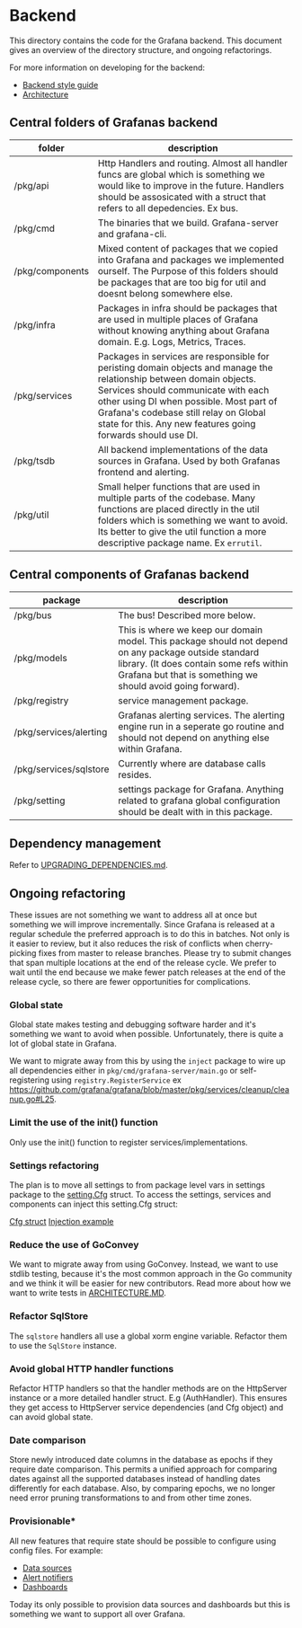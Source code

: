 # Backend

This directory contains the code for the Grafana backend. This document gives an overview of the directory structure, and ongoing refactorings.

For more information on developing for the backend:

- [Backend style guide](/contribute/style-guides/backend.md)
- [Architecture](/contribute/architecture)

## Central folders of Grafanas backend

| folder | description |
| ------- | ----------- |
| /pkg/api | Http Handlers and routing. Almost all handler funcs are global which is something we would like to improve in the future. Handlers should be assosicated with a struct that refers to all depedencies. Ex bus. |
| /pkg/cmd | The binaries that we build. Grafana-server and grafana-cli. |
| /pkg/components | Mixed content of packages that we copied into Grafana and packages we implemented ourself. The Purpose of this folders should be packages that are too big for util and doesnt belong somewhere else. |
| /pkg/infra | Packages in infra should be packages that are used in multiple places of Grafana without knowing anything about Grafana domain. E.g. Logs, Metrics, Traces. |
| /pkg/services | Packages in services are responsible for peristing domain objects and manage the relationship between domain objects. Services should communicate with each other using DI when possible. Most part of Grafana's codebase still relay on Global state for this. Any new features going forwards should use DI. |
| /pkg/tsdb | All backend implementations of the data sources in Grafana. Used by both Grafanas frontend and alerting. |
| /pkg/util | Small helper functions that are used in multiple parts of the codebase. Many functions are placed directly in the util folders which is something we want to avoid. Its better to give the util function a more descriptive package name. Ex `errutil`. |

## Central components of Grafanas backend

| package | description |
| ------- | ----------- |
| /pkg/bus | The bus! Described more below. |
| /pkg/models | This is where we keep our domain model. This package should not depend on any package outside standard library. (It does contain some refs within Grafana but that is something we should avoid going forward). |
| /pkg/registry | service management package. |
| /pkg/services/alerting | Grafanas alerting services. The alerting engine run in a seperate go routine and should not depend on anything else within Grafana. |
| /pkg/services/sqlstore | Currently where are database calls resides. |
| /pkg/setting | settings package for Grafana. Anything related to grafana global configuration should be dealt with in this package. |

## Dependency management

Refer to [UPGRADING_DEPENDENCIES.md](https://github.com/grafana/grafana/blob/master/UPGRADING_DEPENDENCIES.md).

## Ongoing refactoring

These issues are not something we want to address all at once but something we will improve incrementally. Since Grafana is released at a regular schedule the preferred approach is to do this in batches. Not only is it easier to review, but it also reduces the risk of conflicts when cherry-picking fixes from master to release branches. Please try to submit changes that span multiple locations at the end of the release cycle. We prefer to wait until the end because we make fewer patch releases at the end of the release cycle, so there are fewer opportunities for complications.

### Global state

Global state makes testing and debugging software harder and it's something we want to avoid when possible. Unfortunately, there is quite a lot of global state in Grafana. 

We want to migrate away from this by using the `inject` package to wire up all dependencies either in `pkg/cmd/grafana-server/main.go` or self-registering using `registry.RegisterService` ex https://github.com/grafana/grafana/blob/master/pkg/services/cleanup/cleanup.go#L25.

### Limit the use of the init() function

Only use the init() function to register services/implementations.

### Settings refactoring

The plan is to move all settings to from package level vars in settings package to the [setting.Cfg](https://github.com/grafana/grafana/blob/df917663e6f358a076ed3daa9b199412e95c11f4/pkg/setting/setting.go#L210) struct. To access the settings, services and components can inject this setting.Cfg struct:

[Cfg struct](https://github.com/grafana/grafana/blob/df917663e6f358a076ed3daa9b199412e95c11f4/pkg/setting/setting.go#L210)
[Injection example](https://github.com/grafana/grafana/blob/df917663e6f358a076ed3daa9b199412e95c11f4/pkg/services/cleanup/cleanup.go#L20)

### Reduce the use of GoConvey

We want to migrate away from using GoConvey. Instead, we want to use stdlib testing, because it's the most common approach in the Go community and we think it will be easier for new contributors. Read more about how we want to write tests in [ARCHITECTURE.MD](ARCHITECTURE.md#Testing).

### Refactor SqlStore

The `sqlstore` handlers all use a global xorm engine variable. Refactor them to use the `SqlStore` instance.

### Avoid global HTTP handler functions

Refactor HTTP handlers so that the handler methods are on the HttpServer instance or a more detailed handler struct. E.g (AuthHandler). This ensures they get access to HttpServer service dependencies (and Cfg object) and can avoid global state.

### Date comparison

Store newly introduced date columns in the database as epochs if they require date comparison. This permits a unified approach for comparing dates against all the supported databases instead of handling dates differently for each database. Also, by comparing epochs, we no longer need error pruning transformations to and from other time zones.

### Provisionable*

All new features that require state should be possible to configure using config files. For example:

- [Data sources](https://github.com/grafana/grafana/tree/master/pkg/services/provisioning/datasources)
- [Alert notifiers](https://github.com/grafana/grafana/tree/master/pkg/services/provisioning/notifiers)
- [Dashboards](https://github.com/grafana/grafana/tree/master/pkg/services/provisioning/dashboards)

Today its only possible to provision data sources and dashboards but this is something we want to support all over Grafana.
